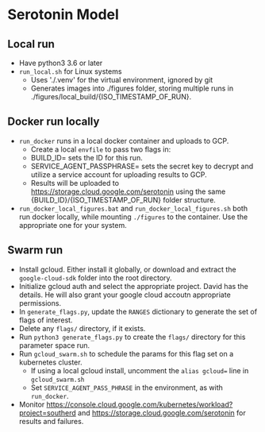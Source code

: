 # Serotonin Model

## Local run
*   Have python3 3.6 or later
*   `run_local.sh` for Linux systems
	*   Uses './.venv' for the virtual environment, ignored by git
	*   Generates images into ./figures folder, storing multiple
		runs in ./figures/local_build/{ISO_TIMESTAMP_OF_RUN}.

## Docker run locally
*   `run_docker` runs in a local docker container and uploads to GCP.
    *   Create a local `envfile` to pass two flags in:
    *   BUILD_ID= sets the ID for this run.
	*   SERVICE_AGENT_PASSPHRASE= sets the secret key to decrypt and
	    utilize a service account for uploading results to GCP.
    *   Results will be uploaded to
		https://storage.cloud.google.com/serotonin using the same
		{BUILD_ID}/{ISO_TIMESTAMP_OF_RUN} folder structure.
*   `run_docker_local_figures.bat` and `run_docker_local_figures.sh`
    both run docker locally, while mounting `./figures` to the
	container. Use the appropriate one for your system.

## Swarm run
*   Install gcloud. Either install it globally, or download and extract
    the `google-cloud-sdk` folder into the root directory.
*   Initialize gcloud auth and select the appropriate project. David has
    the details. He will also grant your google cloud accoutn appropriate
	permissions.
*   In `generate_flags.py`, update the `RANGES` dictionary to generate
    the set of flags of interest.
*   Delete any `flags/` directory, if it exists.
*   Run `python3 generate_flags.py` to create the `flags/` directory
	for this parameter space run. 
*   Run `gcloud_swarm.sh` to schedule the params for this flag set on
    a kubernetes cluster.
    *   If using a local gcloud install, uncomment the `alias gcloud=`
	    line in `gcloud_swarm.sh`
    *   Set `SERVICE_AGENT_PASS_PHRASE` in the environment, as with
	    `run_docker`.
*   Monitor https://console.cloud.google.com/kubernetes/workload?project=southerd
    and https://storage.cloud.google.com/serotonin for results and failures.